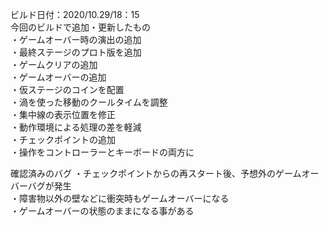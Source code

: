 ビルド日付：2020/10.29/18：15<br>
今回のビルドで追加・更新したもの<br>
・ゲームオーバー時の演出の追加<br>
・最終ステージのプロト版を追加<br>
・ゲームクリアの追加<br>
・ゲームオーバーの追加<br>
・仮ステージのコインを配置<br>
・渦を使った移動のクールタイムを調整<br>
・集中線の表示位置を修正<br>
・動作環境による処理の差を軽減<br>
・チェックポイントの追加<br>
・操作をコントローラーとキーボードの両方に<br>


確認済みのバグ
・チェックポイントからの再スタート後、予想外のゲームオーバーバグが発生<br>
・障害物以外の壁などに衝突時もゲームオーバーになる<br>
・ゲームオーバーの状態のままになる事がある<br>
